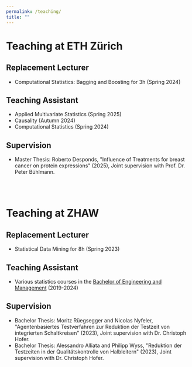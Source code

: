 ```yaml
---
permalink: /teaching/
title: ""
---
```


# Teaching at ETH Zürich

## Replacement Lecturer
- Computational Statistics: Bagging and Boosting for 3h (Spring 2024)

## Teaching Assistant
- Applied Multivariate Statistics (Spring 2025)
- Causality (Autumn 2024)
- Computational Statistics (Spring 2024)

## Supervision
- Master Thesis: Roberto Desponds, "Influence of Treatments for breast cancer on protein expressions" (2025), Joint supervision with Prof. Dr. Peter Bühlmann.

<br><br>

# Teaching at ZHAW

## Replacement Lecturer
- Statistical Data Mining for 8h (Spring 2023)

## Teaching Assistant
- Various statistics courses in the [Bachelor of Engineering and Management](https://www.zhaw.ch/en/engineering/study/bachelors-degree-programmes/engineering-and-management) (2019-2024)

## Supervision
- Bachelor Thesis: Moritz Rüegsegger and Nicolas Nyfeler, "Agentenbasiertes Testverfahren zur Reduktion der Testzeit von integrierten Schaltkreisen" (2023), Joint supervision with Dr. Christoph Hofer.
- Bachelor Thesis: Alessandro Alliata and Philipp Wyss, "Reduktion der Testzeiten in der Qualitätskontrolle von Halbleitern" (2023), Joint supervision with Dr. Christoph Hofer.
